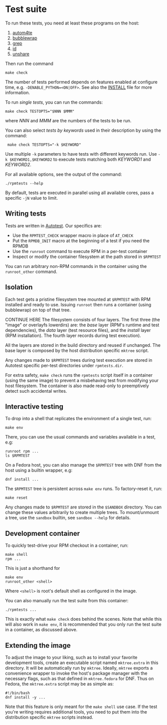 # Test suite

To run these tests, you need at least these programs on the host:

1. [autom4te](https://www.gnu.org/software/autoconf/)
1. [bubblewrap](https://github.com/containers/bubblewrap/)
1. [grep](https://www.gnu.org/software/grep/)
1. [id](https://www.gnu.org/software/coreutils/)
1. [unshare](https://mirrors.edge.kernel.org/pub/linux/utils/util-linux/)

Then run the command

    make check

The number of tests performed depends on features enabled at configure time,
e.g. `-DENABLE_PYTHON=<ON|OFF>`.  See also the [INSTALL](../INSTALL) file for
more information.

To run *single tests*, you can run the commands:

    make check TESTOPTS="$NNN $MMM"

where _NNN_ and _MMM_ are the numbers of the tests to be run.

You can also select *tests by keywords* used in their description by using the command:

     make check TESTOPTS="-k $KEYWORD"

Use multiple `-k` parameters to have tests with different keywords run.
Use `-k $KEYWORD1,$KEYWORD2` to execute tests matching both _KEYWORD1_ and _KEYWORD2_.

For all available options, see the output of the command:

	./rpmtests --help

By default, tests are executed in parallel using all available cores, pass
a specific `-jN` value to limit.

## Writing tests

Tests are written in
[Autotest](https://www.gnu.org/software/autoconf/manual/autoconf-2.68/html_node/Using-Autotest.html#Using-Autotest).
Our specifics are:

* Use the `RPMTEST_CHECK` wrapper macro in place of `AT_CHECK`
* Put the `RPMDB_INIT` macro at the beginning of a test if you need the RPMDB
* Use the `runroot` command to execute RPM in a per-test container
* Inspect or modify the container filesystem at the path stored in `$RPMTEST`

You can run arbitrary non-RPM commands in the container using the
`runroot_other` command.

## Isolation

Each test gets a pristine filesystem tree mounted at `$RPMTEST` with RPM
installed and ready to use.  Issuing `runroot` then runs a container (using
bubblewrap) on top of that tree.

CONTINUE HERE
The filesystem consists of four layers.  The first three (the "image" or
overlayfs lowerdirs) are: the *base* layer (RPM's runtime and test
dependencies), the *data* layer (test resource files), and the *install* layer
(RPM installation).  The fourth layer records during test execution).

All the layers are stored in the build directory and reused if unchanged.  The
base layer is composed by the host distribution specific `mktree` script.

Any changes made to `$RPMTEST` trees during test execution are stored in
Autotest specific per-test directories under `rpmtests.dir`.

For extra safety, `make check` runs the `rpmtests` script itself in a container
(using the same image) to prevent a misbehaving test from modifying your host
filesystem.  The container is also made read-only to preemptively detect such
accidental writes.

## Interactive testing

To drop into a shell that replicates the environment of a single test, run:

    make env

There, you can use the usual commands and variables available in a test, e.g:

    runroot rpm ...
    ls $RPMTEST

On a Fedora host, you can also manage the `$RPMTEST` tree with DNF from the
host using a builtin wrapper, e.g:

    dnf install ...

The `$RPMTEST` tree is persistent across `make env` runs.  To factory-reset it,
run:

    make reset

Any changes made to `$RPMTEST` are stored in the `$SANDBOX` directory.  You can
change these values arbitrarily to create multiple trees.  To mount/unmount a
tree, use the `sandbox` builtin, see `sandbox --help` for details.

## Development container

To quickly test-drive your RPM checkout in a container, run:

    make shell
    rpm ...

This is just a shorthand for

    make env
    runroot_other <shell>

Where `<shell>` is root's default shell as configured in the image.

You can also manually run the test suite from this container:

    ./rpmtests ...

This is exactly what `make check` does behind the scenes.  Note that while this
will also work in `make env`, it is recommended that you only run the test
suite in a container, as discussed above.

## Extending the image

To adjust the image to your liking, such as to install your favorite
development tools, create an executable script named `mktree.extra` in this
directory.  It will be automatically run by `mktree`.  Ideally, `mktree`
exports a convenience wrapper to invoke the host's package manager with the
necessary flags, such as that defined in `mktree.fedora` for DNF.  Thus on
Fedora, the `mktree.extra` script may be as simple as:

    #!/bin/bash
    dnf install -y ...

Note that this feature is only meant for the `make shell` use case.  If the
test you're writing requires additional tools, you need to put them into the
distribution specific `mktree` scripts instead.
